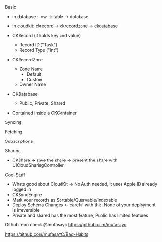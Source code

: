 Basic
- in database : row -> table -> database
- in cloudkit: ckrecord -> ckrecordzone -> ckdatabase

- CKRecord (it holds key and value)
	- Record ID ("Task")
	- Record Type ("int")

- CKRecordZone
	- Zone Name
		- Default
		- Custom
	- Owner Name

- CKDatabase
	- Public, Private, Shared

- Contained inside a CKContainer

Syncing

Fetching

Subscriptions

Sharing
- CKShare -> save the share -> present the share with UICloudSharingController

Cool Stuff
- Whats good about CloudKit -> No Auth needed, it uses Apple ID already logged in
- CKSyncEngine
- Mark your records as Sortable/Queryable/Indexable
- Deploy Schema Changes <- careful with this. None of your deployment is irreversible
- Private and shared has the most feature, Public has limited features


Github repo check @mufasayc
https://github.com/mufasayc

https://github.com/mufasaYC/Bad-Habits